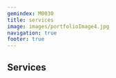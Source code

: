 ```yaml
---
gemindex: M0030
title: services
image: images/portfolioImage4.jpg
navigation: true
footer: true
---
```


## Services
